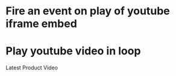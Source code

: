 # Fire an event on play of youtube iframe embed


# Play youtube video in loop


<script src="https://www.youtube.com/iframe_api"></script>

<div class="module module-home-video">
    <span class="module-strip">Latest Product Video</span>
    <div id="video"></div>
</div>

<script>
var player, playing = false;
function onYouTubeIframeAPIReady() {
	player = new YT.Player('video', {
		height: '360',
		width: '640',
		videoId: 'fRkXDWvdPRs',
		events: {
			'onStateChange': onPlayerStateChange
		}
	});
}
function onPlayerStateChange(event) {
	console.log("==> " + event.data);
  if (event.data == YT.PlayerState.PLAYING) {
	 console.log('video started');
	 playing = true;
  } else if(event.data == YT.PlayerState.PAUSED){
		console.log('video paused');
		playing = false;
   } else if(event.data == YT.PlayerState.ENDED){
		console.log('video END');
		event.target.playVideo();
		playing = true;
   }
}
</script>
